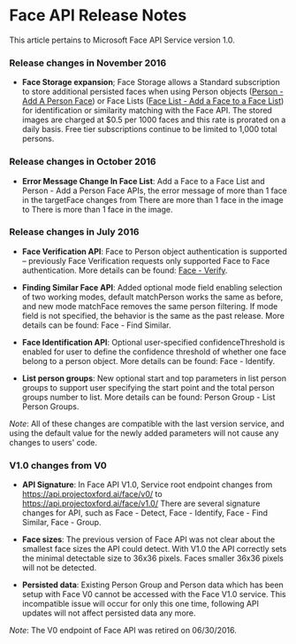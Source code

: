 <!-- 
NavPath: Face API
LinkLabel: Release Notes
Url: face-api/documentation/ReleaseNotes
Weight: 20
-->

# Face API Release Notes

This article pertains to Microsoft Face API Service version 1.0.

### Release changes in November 2016
* **Face Storage expansion**; Face Storage allows a Standard subscription to store additional persisted faces when using Person objects ([Person - Add A Person Face](https://dev.projectoxford.ai/docs/services/563879b61984550e40cbbe8d/operations/563879b61984550f3039523b)) or Face Lists ([Face List - Add a Face to a Face List](https://dev.projectoxford.ai/docs/services/563879b61984550e40cbbe8d/operations/563879b61984550f30395250)) for identification or similarity matching with the Face API. The stored images are charged at $0.5 per 1000 faces and this rate is prorated on a daily basis. Free tier subscriptions continue to be limited to 1,000 total persons. 

### Release changes in October 2016
* **Error Message Change In Face List**: Add a Face to a Face List and Person - Add a Person Face APIs, the error message of more than 1 face in the targetFace changes from There are more than 1 face in the image to There is more than 1 face in the image.

### Release changes in July 2016
* **Face Verification API**: Face to Person object authentication is supported – previously Face Verification requests only supported Face to Face authentication. More details can be found: [Face - Verify](https://dev.projectoxford.ai/docs/services/563879b61984550e40cbbe8d/operations/563879b61984550f3039523a).

* **Finding Similar Face API**: Added optional mode field enabling selection of two working modes, default matchPerson works the same as before, and new mode matchFace removes the same person filtering. If mode field is not specified, the behavior is the same as the past release. More details can be found: Face - Find Similar.

* **Face Identification API**: Optional user-specified confidenceThreshold is enabled for user to define the confidence threshold of whether one face belong to a person object. More details can be found: Face - Identify.

* **List person groups**: New optional start and top parameters in list person groups to support user specifying the start point and the total person groups number to list. More details can be found: Person Group - List Person Groups.

*Note*: All of these changes are compatible with the last version service, and using the default value for the newly added parameters will not cause any changes to users' code. 

### V1.0 changes from V0
* **API Signature**: In Face API V1.0, Service root endpoint changes from https://api.projectoxford.ai/face/v0/ to https://api.projectoxford.ai/face/v1.0/ There are several signature changes for API, such as Face - Detect, Face - Identify, Face - Find Similar, Face - Group.

* **Face sizes**: The previous version of Face API was not clear about the smallest face sizes the API could detect. With V1.0 the API correctly sets the minimal detectable size to 36x36 pixels. Faces smaller 36x36 pixels will not be detected.

* **Persisted data**: Existing Person Group and Person data which has been setup with Face V0 cannot be accessed with the Face V1.0 service. This incompatible issue will occur for only this one time, following API updates will not affect persisted data any more.

*Note*: The V0 endpoint of Face API was retired on 06/30/2016.

